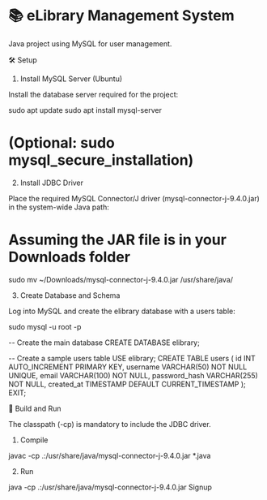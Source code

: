 # 📚 eLibrary Management System

Java project using MySQL for user management.

🛠️ Setup

1. Install MySQL Server (Ubuntu)

Install the database server required for the project:

sudo apt update
sudo apt install mysql-server
# (Optional: sudo mysql_secure_installation)


2. Install JDBC Driver

Place the required MySQL Connector/J driver (mysql-connector-j-9.4.0.jar) in the system-wide Java path:

# Assuming the JAR file is in your Downloads folder
sudo mv ~/Downloads/mysql-connector-j-9.4.0.jar /usr/share/java/


3. Create Database and Schema

Log into MySQL and create the elibrary database with a users table:

sudo mysql -u root -p

-- Create the main database
CREATE DATABASE elibrary;

-- Create a sample users table
USE elibrary;
CREATE TABLE users (
    id INT AUTO_INCREMENT PRIMARY KEY,
    username VARCHAR(50) NOT NULL UNIQUE,
    email VARCHAR(100) NOT NULL,
    password_hash VARCHAR(255) NOT NULL,
    created_at TIMESTAMP DEFAULT CURRENT_TIMESTAMP
);
EXIT;


🚀 Build and Run

The classpath (-cp) is mandatory to include the JDBC driver.

1. Compile

javac -cp .:/usr/share/java/mysql-connector-j-9.4.0.jar *.java


2. Run

java -cp .:/usr/share/java/mysql-connector-j-9.4.0.jar Signup
